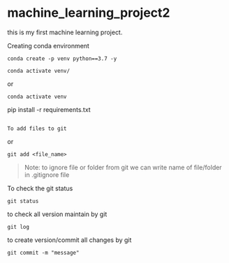 # machine_learning_project2
this is my first machine learning project.


Creating conda environment
```
conda create -p venv python==3.7 -y
```

```
conda activate venv/
```
or
```
conda activate venv
``` 
pip install -r requirements.txt
```

To add files to git
```
or
```
git add <file_name>
```

> Note: to ignore file or folder from git we can write name of file/folder in .gitignore file

To check the git status
```
git status
```
to check all version maintain by git
```
git log
```

to create version/commit all changes by git
```
git commit -m "message"
```